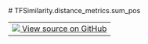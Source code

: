 <div itemscope itemtype="http://developers.google.com/ReferenceObject">
<meta itemprop="name" content="TFSimilarity.distance_metrics.sum_pos" />
<meta itemprop="path" content="Stable" />
</div>
# TFSimilarity.distance_metrics.sum_pos
<!-- Insert buttons and diff -->
<table class="tfo-notebook-buttons tfo-api nocontent" align="left">
<td>
  <a target="_blank" href="https://github.com/tensorflow/similarity/blob/main/tensorflow_similarity/distance_metrics.py#L164-L166">
    <img src="https://www.tensorflow.org/images/GitHub-Mark-32px.png" />
    View source on GitHub
  </a>
</td>
</table>


<pre class="devsite-click-to-copy prettyprint lang-py tfo-signature-link">
<code>TFSimilarity.distance_metrics.sum_pos(
    distance
)
</code></pre>

<!-- Placeholder for "Used in" -->
